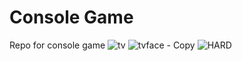# Console Game
 Repo for console game
![tv](https://github.com/mhadley4/Console-Game/assets/113991151/f7eb5a73-e061-49b8-b36e-217a787352cd)
![tvface - Copy](https://github.com/mhadley4/Console-Game/assets/113991151/bf5ceb19-c551-49b8-a74f-2d02204372d5)
![HARD](https://github.com/mhadley4/Console-Game/assets/113991151/6176c178-d870-4538-9065-161dc08d376a)
